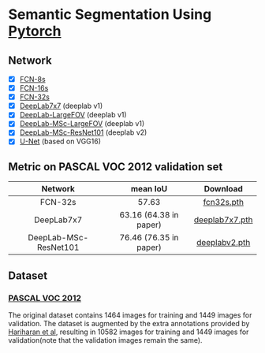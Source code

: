 # Semantic Segmentation Using [Pytorch](http://pytorch.org/)

## Network

- [x] [FCN-8s](https://arxiv.org/abs/1605.06211)
- [x] [FCN-16s](https://arxiv.org/abs/1605.06211)
- [x] [FCN-32s](https://arxiv.org/abs/1605.06211)
- [x] [DeepLab7x7](https://arxiv.org/abs/1412.7062) (deeplab v1)
- [x] [DeepLab-LargeFOV](https://arxiv.org/abs/1412.7062) (deeplab v1)
- [x] [DeepLab-MSc-LargeFOV](https://arxiv.org/abs/1412.7062) (deeplab v1)
- [x] [DeepLab-MSc-ResNet101](https://arxiv.org/abs/1606.00915) (deeplab v2)
- [x] [U-Net](https://arxiv.org/abs/1505.04597) (based on VGG16)
## Metric on PASCAL VOC 2012 validation set
Network|mean IoU|Download
:---:|:---:|:---:
FCN-32s|57.63|[fcn32s.pth](https://pan.baidu.com/s/1bpMzsOB)
DeepLab7x7|63.16 (64.38 in paper)|[deeplab7x7.pth](https://pan.baidu.com/s/1dFtUXqT)
DeepLab-MSc-ResNet101|76.46 (76.35 in paper)|[deeplabv2.pth](https://pan.baidu.com/s/1mhLQN92)

## Dataset

### [PASCAL VOC 2012](http://host.robots.ox.ac.uk/pascal/VOC/voc2012/#citation)
The original dataset contains 1464 images for training and 1449 images for validation. The dataset is augmented by the extra annotations provided by [Hariharan et al](http://home.bharathh.info/pubs/codes/SBD/download.html), resulting in 10582 images for training and 1449 images for validation(note that the validation images remain the same).
